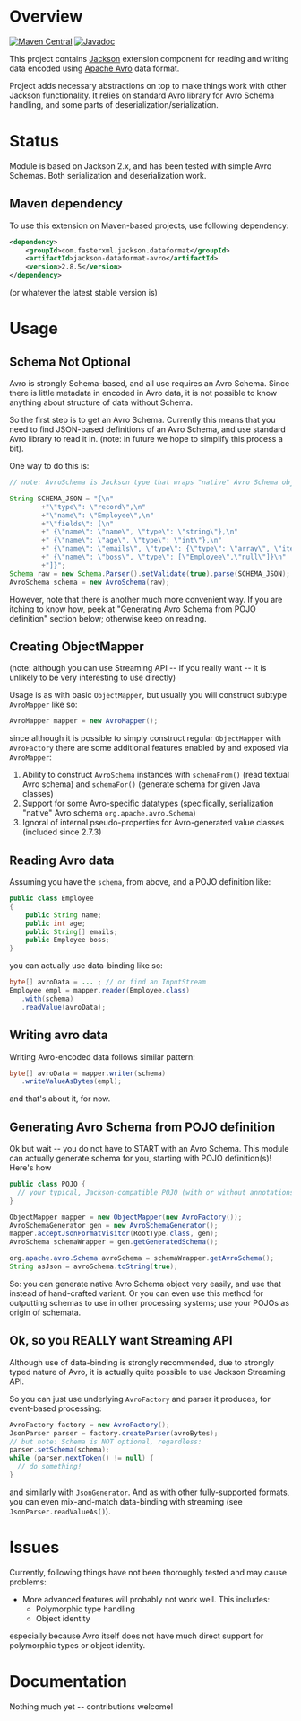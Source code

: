 # Overview

[![Maven Central](https://maven-badges.herokuapp.com/maven-central/com.fasterxml.jackson.dataformat/jackson-dataformat-avro/badge.svg)](https://maven-badges.herokuapp.com/maven-central/com.fasterxml.jackson.dataformat/jackson-dataformat-avro/)
[![Javadoc](https://javadoc.io/badge/com.fasterxml.jackson.dataformat/jackson-dataformat-avro.svg)](http://www.javadoc.io/doc/com.fasterxml.jackson.dataformat/jackson-dataformat-avro)

This project contains [Jackson](http://http://wiki.fasterxml.com/JacksonHome) extension component for reading and writing data encoded using
[Apache Avro](http://avro.apache.org/) data format.

Project adds necessary abstractions on top to make things work with other Jackson functionality.
It relies on standard Avro library for Avro Schema handling, and some parts of deserialization/serialization.

# Status

Module is based on Jackson 2.x, and has been tested with simple Avro Schemas.
Both serialization and deserialization work.

## Maven dependency

To use this extension on Maven-based projects, use following dependency:

```xml
<dependency>
    <groupId>com.fasterxml.jackson.dataformat</groupId>
    <artifactId>jackson-dataformat-avro</artifactId>
    <version>2.8.5</version>
</dependency>
```

(or whatever the latest stable version is)

# Usage

## Schema Not Optional

Avro is strongly Schema-based, and all use requires an Avro Schema.
Since there is little metadata in encoded in Avro data, it is not possible to know anything about structure of data without Schema.

So the first step is to get an Avro Schema. Currently this means that you need to find JSON-based definitions of an Avro Schema, and use standard Avro library to read it in.
(note: in future we hope to simplify this process a bit).

One way to do this is:

```java
// note: AvroSchema is Jackson type that wraps "native" Avro Schema object:

String SCHEMA_JSON = "{\n"
        +"\"type\": \"record\",\n"
        +"\"name\": \"Employee\",\n"
        +"\"fields\": [\n"
        +" {\"name\": \"name\", \"type\": \"string\"},\n"
        +" {\"name\": \"age\", \"type\": \"int\"},\n"
        +" {\"name\": \"emails\", \"type\": {\"type\": \"array\", \"items\": \"string\"}},\n"
        +" {\"name\": \"boss\", \"type\": [\"Employee\",\"null\"]}\n"
        +"]}";
Schema raw = new Schema.Parser().setValidate(true).parse(SCHEMA_JSON);
AvroSchema schema = new AvroSchema(raw);
```

However, note that there is another much more convenient way. If you are itching to know how,
peek at "Generating Avro Schema from POJO definition" section below; otherwise keep on reading.

## Creating ObjectMapper

(note: although you can use Streaming API -- if you really want -- it is unlikely to be very interesting to use directly)

Usage is as with basic `ObjectMapper`, but usually you will construct subtype `AvroMapper`
like so:

```java
AvroMapper mapper = new AvroMapper();
```

since although it is possible to simply construct regular `ObjectMapper` with `AvroFactory`
there are some additional features enabled by and exposed via `AvroMapper`:

1. Ability to construct `AvroSchema` instances with `schemaFrom()` (read textual Avro schema) and `schemaFor()` (generate schema for given Java classes)
2. Support for some Avro-specific datatypes (specifically, serialization "native" Avro schema `org.apache.avro.Schema`)
3. Ignoral of internal pseudo-properties for Avro-generated value classes (included since 2.7.3)

## Reading Avro data

Assuming you have the `schema`, from above, and a POJO definition like:

```java
public class Employee
{
    public String name;
    public int age;
    public String[] emails;
    public Employee boss;
}
```

you can actually use data-binding like so:

```java
byte[] avroData = ... ; // or find an InputStream
Employee empl = mapper.reader(Employee.class)
   .with(schema)
   .readValue(avroData);
```

## Writing avro data

Writing Avro-encoded data follows similar pattern:

```java
byte[] avroData = mapper.writer(schema)
   .writeValueAsBytes(empl);
```

and that's about it, for now.

## Generating Avro Schema from POJO definition

Ok but wait -- you do not have to START with an Avro Schema. This module can
actually generate schema for you, starting with POJO definition(s)!
Here's how

```java
public class POJO {
  // your typical, Jackson-compatible POJO (with or without annotations)
}

ObjectMapper mapper = new ObjectMapper(new AvroFactory());
AvroSchemaGenerator gen = new AvroSchemaGenerator();
mapper.acceptJsonFormatVisitor(RootType.class, gen);
AvroSchema schemaWrapper = gen.getGeneratedSchema();

org.apache.avro.Schema avroSchema = schemaWrapper.getAvroSchema();
String asJson = avroSchema.toString(true);
```

So: you can generate native Avro Schema object very easily, and use that instead of
hand-crafted variant. Or you can even use this method for outputting schemas to use
in other processing systems; use your POJOs as origin of schemata.

## Ok, so you REALLY want Streaming API

Although use of data-binding is strongly recommended, due to strongly typed nature of Avro,
it is actually quite possible to use Jackson Streaming API.

So you can just use underlying `AvroFactory` and parser it produces, for event-based processing:

```java
AvroFactory factory = new AvroFactory();
JsonParser parser = factory.createParser(avroBytes);
// but note: Schema is NOT optional, regardless:
parser.setSchema(schema);
while (parser.nextToken() != null) {
  // do something!
}
```

and similarly with `JsonGenerator`. And as with other fully-supported formats, you can even
mix-and-match data-binding with streaming (see `JsonParser.readValueAs()`).

# Issues

Currently, following things have not been thoroughly tested and may cause problems:

* More advanced features will probably not work well. This includes:
    * Polymorphic type handling
    * Object identity

especially because Avro itself does not have much direct support for polymorphic types
or object identity.

# Documentation

Nothing much yet -- contributions welcome!
